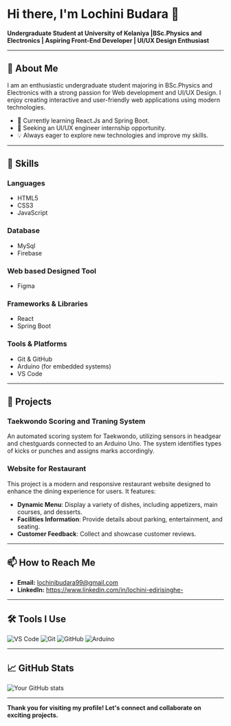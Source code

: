 # Hi there, I'm Lochini Budara 👋

**Undergraduate Student at University of Kelaniya |BSc.Physics and Electronics | Aspiring Front-End Developer | UI/UX Design Enthusiast**

---

## 🌟 About Me

I am an enthusiastic undergraduate student majoring in BSc.Physics and Electronics with a strong passion for Web development and UI/UX Design. I enjoy creating interactive and user-friendly web applications using modern technologies.

- 🌱 Currently learning React.Js and Spring Boot.
- 💼 Seeking an UI/UX engineer internship opportunity.
- 💡 Always eager to explore new technologies and improve my skills.

---

## 🚀 Skills

### Languages
- HTML5
- CSS3
- JavaScript
  
### Database
- MySql
- Firebase

### Web based Designed Tool
- Figma

### Frameworks & Libraries
- React
- Spring Boot

### Tools & Platforms
- Git & GitHub
- Arduino (for embedded systems)
- VS Code

---

## 🔧 Projects

### Taekwondo Scoring and Traning System
An automated scoring system for Taekwondo, utilizing sensors in headgear and chestguards connected to an Arduino Uno. The system identifies types of kicks or punches and assigns marks accordingly.

### Website for Restaurant
This project is a modern and responsive restaurant website designed to enhance the dining experience for users. It features:

- **Dynamic Menu**: Display a variety of dishes, including appetizers, main courses, and desserts.
- **Facilities Information**: Provide details about parking, entertainment, and seating.
- **Customer Feedback**: Collect and showcase customer reviews.

---

## 📫 How to Reach Me
- **Email:** lochinibudara99@gmail.com
- **LinkedIn:** https://www.linkedin.com/in/lochini-edirisinghe- 

---

## 🛠️ Tools I Use

<p align="left">
  <img src="https://img.shields.io/badge/Editor-VSCode-blue?style=flat&logo=visual-studio-code" alt="VS Code" />
  <img src="https://img.shields.io/badge/Version%20Control-Git-blue?style=flat&logo=git" alt="Git" />
  <img src="https://img.shields.io/badge/Platform-GitHub-blue?style=flat&logo=github" alt="GitHub" />
  <img src="https://img.shields.io/badge/Embedded%20Systems-Arduino-blue?style=flat&logo=arduino" alt="Arduino" />
</p>

---

## 📈 GitHub Stats

![Your GitHub stats](https://github-readme-stats.vercel.app/api?username=yourusername&show_icons=true&theme=radical)

---

**Thank you for visiting my profile! Let's connect and collaborate on exciting projects.**
